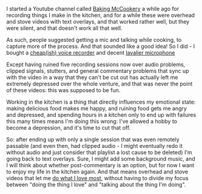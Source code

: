 I started a Youtube channel called [Baking McCookery](https://www.youtube.com/channel/UC_vhEBO8O9ABn1f32KuUtjw) a while ago for recording things I make in the kitchen, and for a while these were overhead and stove videos with text overlays, and that worked rather well, but they were silent, and that doesn't work all that well.

As such, people suggested getting a mic and talking while cooking, to capture more of the process. And that sounded like a good idea! So I did - I bought a [cheap(ish) voice recorder](https://www.amazon.ca/gp/product/B01EWSD17E) and decent [lavalier microphone](https://www.amazon.ca/gp/product/B00PQYMFU8)

Except having ruined five recording sessions now over audio problems, clipped signals, stutters, and general commentary problems that sync up with the video in a way that they can't be cut out has actually left me extremely depressed over the whole venture, and that was never the point of these videos: this was supposed to be fun.

Working in the kitchen is a thing that directly influences my emotional state: making delicious food makes me happy, and ruining food gets me angry and depressed, and spending hours in a kitchen only to end up with failures this many times means I'm doing this wrong: I've allowed a hobby to become a depression, and it's time to cut that off.

So: after ending up with only a single session that was even remotely passable (and even then, had clipped audio - I might eventually redo it without audio and just consider that playlist a lost cause to be deleted) I'm going back to text overlays. Sure, I might add some background music, and I will think about whether post-commentary is an option, but for now I want to enjoy my life in the kitchen again. And that means overhead and stove videos that let me [do what I love most](http://wouldeatagain.ca/2016/07/10/chocolate-bread-pudding), without having to divide my focus between "doing the thing I love" and "talking about the thing I'm doing".